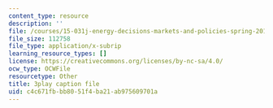```yaml
---
content_type: resource
description: ''
file: /courses/15-031j-energy-decisions-markets-and-policies-spring-2012/c4c671fbbb8051f4ba21ab975609701a_FaLqAip6A0Q.vtt
file_size: 112758
file_type: application/x-subrip
learning_resource_types: []
license: https://creativecommons.org/licenses/by-nc-sa/4.0/
ocw_type: OCWFile
resourcetype: Other
title: 3play caption file
uid: c4c671fb-bb80-51f4-ba21-ab975609701a
---
```

